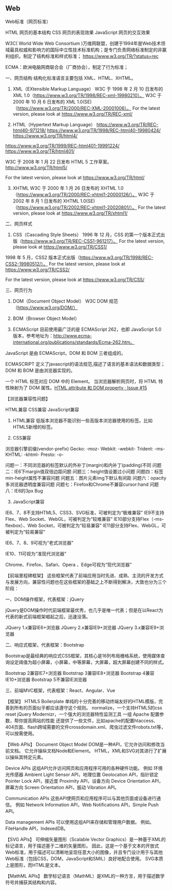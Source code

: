 ## Web

Web标准（网页标准）

HTML 网页的基本结构
CSS 网页的表现效果
JavaScript 网页的交互效果


W3C( World Wide Web Consortium )万维网联盟，创建于1994年是Web技术领域最具权威和影响力的国际中立性技术标准机构；是专门负责网络标准制定的非赢利组织。制定了结构标准和样式标准；
https://www.w3.org/TR/?status=rec

ECMA：欧洲电脑网商联合会（厂商协会），制定了行为标准；


一、网页结构
结构化标准语言主要包括 XML、HTML、XHTML。
1) XML（EXtensible Markup Language）
W3C 于 1998 年 2 月 10 日发布的 XML 1.0（https://www.w3.org/TR/1998/REC-xml-19980210）。
W3C 于 2000 年 10 月 6 日发布的 XML 1.0(SE)（https://www.w3.org/TR/2000/REC-XML-20001006）。
For the latest version, please look at https://www.w3.org/TR/REC-xml/

2) HTML（Hypertext Markup Language）
https://www.w3.org/TR/REC-html40-971218/
https://www.w3.org/TR/1998/REC-html40-19980424/
https://www.w3.org/TR/html4/

https://www.w3.org/TR/1999/REC-html401-19991224/
https://www.w3.org/TR/html401/

W3C 于 2008 年 1 月 22 日发布 HTML 5 工作草案。
http://www.w3.org/TR/html5/

For the latest version, please look at https://www.w3.org/TR/html/

3) XHTML
W3C 于 2000 年 1 月 26 日发布的 XHTML 1.0（https://www.w3.org/TR/2000/REC-xhtml1-20000126/）。
W3C 于 2002 年 8 月 1 日发布的 XHTML 1.0(SE)（https://www.w3.org/TR/2002/REC-xhtml1-20020801/）。
For the latest version, please look at https://www.w3.org/TR/xhtml1/

二、网页样式
1) CSS（Cascading Style Sheets）
1996 年 12 月，CSS 的第一个版本正式出版（https://www.w3.org/TR/REC-CSS1-961217）。
For the latest version, please look at https://www.w3.org/TR/CSS1/

1998 年 5 月，CSS2 版本正式出版（https://www.w3.org/TR/1998/REC-CSS2-19980512/）。
For the latest version, please look at https://www.w3.org/TR/CSS2/

For the latest version, please look at https://www.w3.org/TR/CSS/

三、网页行为
1) DOM（Document Object Model）
W3C DOM 规范（https://www.w3.org/DOM/）
2) BOM（Browser Object Model）

3) ECMAScript
目前使用最广泛的是 ECMAScript 262，也即 JavaScript 5.0 版本，参考地址为：http://www.ecma-international.org/publications/standards/Ecma-262.htm。


JavaScript 是由 ECMAScript，DOM 和 BOM 三者组成的。

ECMASCRIPT 定义了javascript的语法规范,描述了语言的基本语法和数据类型；
DOM 和 BOM 是由浏览器实现的。

一个 HTML 标签对应 DOM 中的 Element。
当浏览器解析网页时，将 HTML 特性映射为了 DOM 属性。[HTML attribute 和 DOM property · Issue #15](https://github.com/justjavac/the-front-end-knowledge-you-may-not-know/issues/15)














【浏览器兼容性问题】

HTML兼容
CSS兼容
JavaScript兼容

1. HTML兼容
低版本浏览器不能识别一些高版本浏览器使用的标签。比如HTML5新增的标签。

2. CSS兼容

浏览器引擎前缀(vendor-prefix)
Gecko: -moz-
Webkit: -webkit-
Trident: -ms-
KHTML: -khtml-
Presto: -o-

问题一：不同浏览器的标签默认的外补丁(margin)和内补丁(padding)不同
问题二：IE6下margin值双倍边距问题
问题三：height值设置过小问题
问题四：标签min-height属性不兼容问题
问题五：图片元素img下默认有间距
问题六：opacity多浏览器透明度兼容问题
问题七：Firefox和Chrome不兼容cursor:hand
问题八：IE6的3px Bug

3. JavaScript兼容




IE6、7、8不支持HTML5、CSS3、SVG标准，可被判定为“极难兼容”
IE9不支持Flex、Web Socket、WebGL，可被判定为“较难兼容”
IE10部分支持Flex（-ms-flexbox）、Web Socket，可被判定为“较易兼容”
IE11部分支持Flex、WebGL，可被判定为“较易兼容”

IE6、7、8、9可视为“老式浏览器”

IE10、11可视为“准现代浏览器”

Chrome、Firefox、Safari、Opera 、Edge可视为“现代浏览器”



【前端里程碑框架】
这些框架代表了前端应用当时先进、成熟、主流的开发方式与发展方向，兼容性问题也在这些框架的基础之上不断得到解决，大致也分为三个阶段：

一、DOM操作框架，代表框架：jQuery

jQuery是DOM操作时代前端框架最优秀，也几乎是唯一代表；但是在以React为代表的新式前端框架崛起之后，迅速没落。

JQuery 1.x兼容IE6+浏览器
JQuery 2.x兼容IE9+浏览器
JQuery 3.x兼容IE9+浏览器

二、响应式框架，代表框架：Bootstrap

Bootstrap是最经典的响应式CSS框架，其核心是16列布局栅格系统，使用媒体查询设定阈值为超小屏幕，小屏幕，中等屏幕，大屏幕，超大屏幕创建不同的样式。

Bootstrap 2兼容IE7+浏览器
Bootstrap 3兼容IE8+浏览器
Bootstrap 4兼容IE10+浏览器
Bootstrap 5不兼容IE浏览器

三、前端MVC框架，代表框架：React、Angular、Vue





【框架】
HTML5 Boilerplate
单纯的十分完善的移动终端友好的HTML模版，完善到所有的页面似乎都应该遵守这个规则。
normalize，一个支持HTML5的css reset
jQuery
Modernizr，一个强大的浏览器特性监测工具
一组 Apache 配置参数，帮你提高网站的性能
还提供了一些文件，比如apache的配置htaccess、 404页面、flash跨域需要的文件crossdomain.xml、爬虫过滤文件robots.txt等，可以按需使用。








【Web APIs】
Document Object Model
DOM是一种API，它允许访问和修改当前文档。 它允许操纵文档Node和Element。 HTML，XML和SVG对其进行了扩展以操纵其特定元素。


Device APIs
这组API允许访问网页和应用程序可用的各种硬件功能。 例如 环境光传感器 Ambient Light Sensor API，地理位置 Geolocation API，指针锁定 Pointer Lock API，接近度 Proximity API，设备方向 Device Orientation API，屏幕方向 Screen Orientation API，振动 Vibration API。


Communication APIs
这些API使网页和应用程序可以与其他页面或设备进行通信。 例如 Network Information API，Web Notifications API，Simple Push API。


Data management APIs
可以使用这组API来存储和管理用户数据。 例如。 FileHandle API，IndexedDB。



【SVG APIs】
可伸缩矢量图形（Scalable Vector Graphics）是一种基于XML的标记语言，用于描述基于二维的矢量图形。
因此，这是一个基于文本的开放式Web标准，用于描述可以清晰地呈现任意大小的图像，并且专门设计用于与其他Web标准（包括CSS，DOM，JavaScript和SMIL）良好地配合使用。
SVG本质上是图形，而HTML是文本。


【MathML APIs】
数学标记语言（MathML）是XML的一种方言，用于描述数学符号并捕获其结构和内容。

